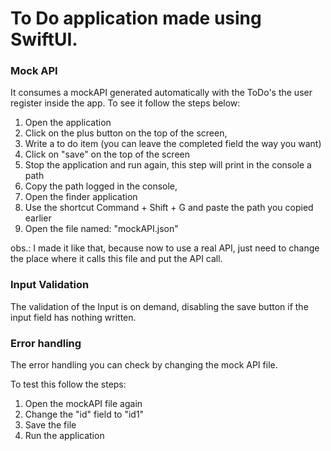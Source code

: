 # To Do application made using SwiftUI.

### Mock API

It consumes a mockAPI generated automatically with the ToDo's the user register inside the app. To see it follow the steps below:

1. Open the application
2. Click on the plus button on the top of the screen,
3. Write a to do item (you can leave the completed field the way you want)
4. Click on "save" on the top of the screen
5. Stop the application and run again, this step will print in the console a path
6. Copy the path logged in the console,
7. Open the finder application
8. Use the shortcut Command + Shift + G and paste the path you copied earlier
9. Open the file named: "mockAPI.json"

obs.: I made it like that, because now to use a real API, just need to change the place where it calls this file and put the API call.

### Input Validation

The validation of the Input is on demand, disabling the save button if the input field has nothing written.

### Error handling

The error handling you can check by changing the mock API file.

To test this follow the steps:

1. Open the mockAPI file again
2. Change the "id" field to "id1"
3. Save the file
4. Run the application